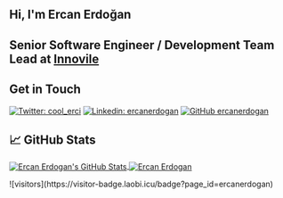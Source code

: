 <h2>Hi, I'm Ercan Erdoğan </h2>

<h2>Senior Software Engineer / Development Team Lead at <a href="https://www.innovile.com/" target="_blank" rel="noopener noreferrer">Innovile</a></h2>
<h2> Get in Touch </h2>

[![Twitter: cool_erci](https://img.shields.io/twitter/follow/cool_erci?style=social)](https://twitter.com/cool_erci)
[![Linkedin: ercanerdogan](https://img.shields.io/badge/-ercanerdogan-blue?style=flat-square&logo=Linkedin&logoColor=white&link=https://www.linkedin.com/in/ercanerdogan/)](https://www.linkedin.com/in/ercanerdogan/)
[![GitHub ercanerdogan](https://img.shields.io/github/followers/ercanerdogan?label=follow&style=social)](https://github.com/ercanerdogan)

## &#x1f4c8; GitHub Stats

<a href="https://github.com/ercanerdogan/ercanerdogan">
  <img align="center" src="https://github-readme-stats.vercel.app/api?username=ercanerdogan&show_icons=true&line_height=33&count_private=true&title_color=6aa6f8&text_color=8a919a&icon_color=6aa6f8&bg_color=0e1116" alt="Ercan Erdogan's GitHub Stats" />
</a>

<a href="https://github.com/ercanerdogan/ercanerdogan">
  <img align="center" src="https://github-readme-stats.vercel.app/api/top-langs/?username=ercanerdogan&hide=c%2B%2B,c,html&title_color=6aa6f8&text_color=8a919a&icon_color=6aa6f8&bg_color=0e1116&layout=compact&langs_count=18" alt="Ercan Erdogan" />
</a>


<p>
  ![visitors](https://visitor-badge.laobi.icu/badge?page_id=ercanerdogan)
</p>
<!--

## &#x1f4c8; GitHub Stats

![Ercan Erdogan's GitHub stats](https://github-readme-stats.vercel.app/api?username=ercanerdogan&show_icons=true&theme=radical)
[![Top Langs](https://github-readme-stats.vercel.app/api/top-langs/?username=ercanerdogan&layout=compact&theme=radical)](https://github.com/ercanerdogan/github-readme-stats)


First Header | Second Header
------------ | -------------
Content cell 1 | Content cell 2
Content column 1 | Content column 2


## 🗂️ Highlight Projects

<a href="https://github.com/ercanerdogan/ngShop">
  <img align="center" src="https://github-readme-stats.vercel.app/api/pin/?username=ercanerdogan&repo=ngShop&show_icons=true&line_height=33&title_color=6aa6f8&text_color=8a919a&icon_color=6aa6f8&bg_color=0e1116" alt="ngShop" />
</a>

<a href="https://github.com/ercanerdogan/NLayerProject">
  <img align="center" src="https://github-readme-stats.vercel.app/api/pin/?username=ercanerdogan&repo=NLayerProject&show_icons=true&line_height=33&title_color=6aa6f8&text_color=8a919a&icon_color=6aa6f8&bg_color=0e1116" alt="NLayerProject" />
</a>


<a href="https://github.com/ercanerdogan/ProducerConsumerWithKafka">
  <img align="center" src="https://github-readme-stats.vercel.app/api/pin/?username=ercanerdogan&repo=ProducerConsumerWithKafka&show_icons=true&line_height=27&title_color=6aa6f8&text_color=8a919a&icon_color=6aa6f8&bg_color=0e1116" alt="ProducerConsumerWithKafka" />
</a>

<a href="https://github.com/ercanerdogan/TaskManager">
  <img align="center" src="https://github-readme-stats.vercel.app/api/pin/?username=ercanerdogan&repo=TaskManager&show_icons=true&line_height=27&title_color=6aa6f8&text_color=8a919a&icon_color=6aa6f8&bg_color=0e1116" alt="TaskManager" />
</a>

## 🏆 GitHub Trophies

[![trophy](https://github-profile-trophy.vercel.app/?username=ercanerdogan&theme=nord&column=7)](https://github.com/ryo-ma/github-profile-trophy)


### 🧑‍💻  This week, I spent my time on:

[![zhenye's wakatime stats](https://github-readme-stats.vercel.app/api/wakatime?username=ercanerdogan&line_height=27&title_color=6aa6f8&text_color=8a919a&icon_color=6aa6f8&bg_color=0e1116)](https://github.com/ercanerdogan/github-readme-stats)


-->
